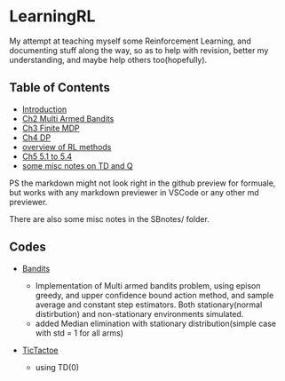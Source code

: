 # LearningRL

My attempt at teaching myself some Reinforcement Learning, and documenting stuff along the way, so as to help with revision, better my understanding, and maybe help others too(hopefully).

## Table of Contents

- [Introduction](SBnotes/Introduction.md)
- [Ch2 Multi Armed Bandits](SBnotes/MultiArmedBandits.md)
- [Ch3 Finite MDP](SBnotes/FMDP.md)
- [Ch4 DP](SBnotes/DP.md)
- [overview of RL methods](SBnotes/OverviewMethods.md)
- [Ch5 5.1 to 5.4](SBnotes/5.1TO5.4.pdf)
- [some misc notes on TD and Q](SBnotes/TD_Q_SARSA.md)


PS the markdown might not look right in the github preview for formuale, but works with any markdown previewer in VSCode or any other md previewer.

There are also some misc notes in the SBnotes/ folder.

## Codes

- [Bandits](code/Bandits)

    - Implementation of Multi armed bandits problem, using epison greedy, and upper confidence bound action method, and sample average and constant step estimators. Both stationary(normal distirbution) and non-stationary environments simulated.
    - added Median elimination with stationary distribution(simple case with std = 1 for all arms)

- [TicTactoe](code/TicTacToe)
    - using TD(0)
